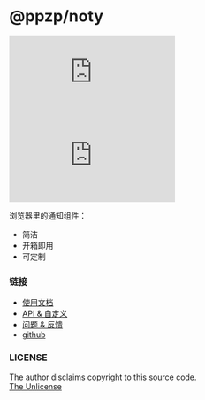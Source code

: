 # @ppzp/noty
[![license](https://img.shields.io/github/license/ppz-pro/noty.js)](https://github.com/ppz-pro/noty.js/blob/main/LICENSE)
[![release](https://img.shields.io/github/release/ppz-pro/noty.js)](https://github.com/ppz-pro/noty.js/releases)

浏览器里的通知组件：
+ 简洁
+ 开箱即用
+ 可定制

### 链接
+ [使用文档](https://ppz-pro.github.io/noty.js/docs/)
+ [API & 自定义](https://github.com/ppz-pro/noty.js/blob/main/docs/custom.md)
+ [问题 & 反馈](https://github.com/ppz-pro/noty.js/issues)
+ [github](https://github.com/ppz-pro/noty.js)

### LICENSE
The author disclaims copyright to this source code.  
[The Unlicense](https://unlicense.org/)
